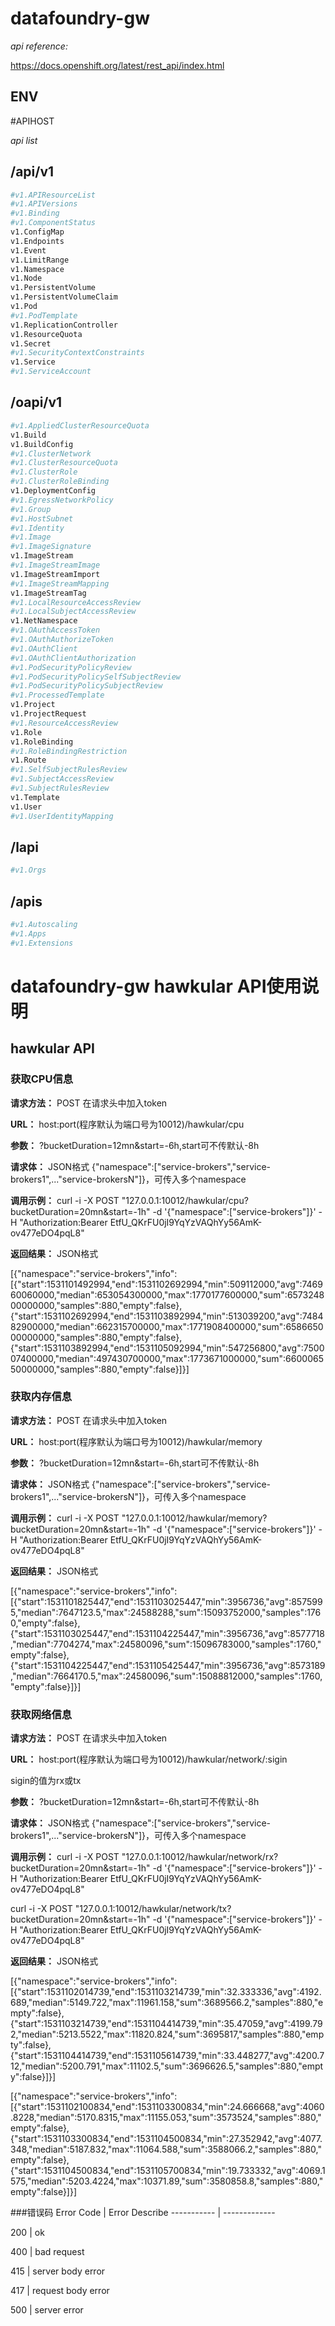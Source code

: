 # datafoundry-gw

*api reference:*

https://docs.openshift.org/latest/rest_api/index.html

## ENV
#APIHOST

*api list*

## /api/v1

```sh
#v1.APIResourceList
#v1.APIVersions
#v1.Binding
#v1.ComponentStatus
v1.ConfigMap
v1.Endpoints
v1.Event
v1.LimitRange
v1.Namespace
v1.Node
v1.PersistentVolume
v1.PersistentVolumeClaim
v1.Pod
#v1.PodTemplate
v1.ReplicationController
v1.ResourceQuota
v1.Secret
#v1.SecurityContextConstraints
v1.Service
#v1.ServiceAccount
```

## /oapi/v1

```sh
#v1.AppliedClusterResourceQuota
v1.Build
v1.BuildConfig
#v1.ClusterNetwork
#v1.ClusterResourceQuota
#v1.ClusterRole
#v1.ClusterRoleBinding
v1.DeploymentConfig
#v1.EgressNetworkPolicy
#v1.Group
#v1.HostSubnet
#v1.Identity
#v1.Image
#v1.ImageSignature
v1.ImageStream
#v1.ImageStreamImage
v1.ImageStreamImport
#v1.ImageStreamMapping
v1.ImageStreamTag
#v1.LocalResourceAccessReview
#v1.LocalSubjectAccessReview
v1.NetNamespace
#v1.OAuthAccessToken
#v1.OAuthAuthorizeToken
#v1.OAuthClient
#v1.OAuthClientAuthorization
#v1.PodSecurityPolicyReview
#v1.PodSecurityPolicySelfSubjectReview
#v1.PodSecurityPolicySubjectReview
#v1.ProcessedTemplate
v1.Project
v1.ProjectRequest
#v1.ResourceAccessReview
v1.Role
v1.RoleBinding
#v1.RoleBindingRestriction
v1.Route
#v1.SelfSubjectRulesReview
#v1.SubjectAccessReview
#v1.SubjectRulesReview
v1.Template
v1.User
#v1.UserIdentityMapping
```
## /lapi

```sh
#v1.Orgs
```


## /apis

```sh
#v1.Autoscaling
#v1.Apps
#v1.Extensions
```

# datafoundry-gw hawkular API使用说明
## hawkular API
### 获取CPU信息
**请求方法：** POST 在请求头中加入token

**URL：** host:port(程序默认为端口号为10012)/hawkular/cpu

**参数：** ?bucketDuration=12mn&start=-6h,start可不传默认-8h

**请求体：** JSON格式 {"namespace":["service-brokers","service-brokers1",..."service-brokersN"]}，可传入多个namespace

**调用示例：** curl -i -X POST "127.0.0.1:10012/hawkular/cpu?bucketDuration=20mn&start=-1h" -d '{"namespace":["service-brokers"]}' -H "Authorization:Bearer EtfU_QKrFU0jI9YqYzVAQhYy56AmK-ov477eDO4pqL8"

**返回结果：** JSON格式 

[{"namespace":"service-brokers","info":[{"start":1531101492994,"end":1531102692994,"min":509112000,"avg":746960060000,"median":653054300000,"max":1770177600000,"sum":657324800000000,"samples":880,"empty":false},{"start":1531102692994,"end":1531103892994,"min":513039200,"avg":748482900000,"median":662315700000,"max":1771908400000,"sum":658665000000000,"samples":880,"empty":false},{"start":1531103892994,"end":1531105092994,"min":547256800,"avg":750007400000,"median":497430700000,"max":1773671000000,"sum":660006550000000,"samples":880,"empty":false}]}]

### 获取内存信息

**请求方法：** POST 在请求头中加入token

**URL：** host:port(程序默认为端口号为10012)/hawkular/memory

**参数：** ?bucketDuration=12mn&start=-6h,start可不传默认-8h

**请求体：** JSON格式 {"namespace":["service-brokers","service-brokers1",..."service-brokersN"]}，可传入多个namespace

**调用示例：** curl -i -X POST "127.0.0.1:10012/hawkular/memory?bucketDuration=20mn&start=-1h" -d '{"namespace":["service-brokers"]}' -H "Authorization:Bearer EtfU_QKrFU0jI9YqYzVAQhYy56AmK-ov477eDO4pqL8"

**返回结果：** JSON格式 

[{"namespace":"service-brokers","info":[{"start":1531101825447,"end":1531103025447,"min":3956736,"avg":8575995,"median":7647123.5,"max":24588288,"sum":15093752000,"samples":1760,"empty":false},{"start":1531103025447,"end":1531104225447,"min":3956736,"avg":8577718,"median":7704274,"max":24580096,"sum":15096783000,"samples":1760,"empty":false},{"start":1531104225447,"end":1531105425447,"min":3956736,"avg":8573189,"median":7664170.5,"max":24580096,"sum":15088812000,"samples":1760,"empty":false}]}]

### 获取网络信息

**请求方法：** POST 在请求头中加入token

**URL：** host:port(程序默认为端口号为10012)/hawkular/network/:sigin

sigin的值为rx或tx

**参数：** ?bucketDuration=12mn&start=-6h,start可不传默认-8h

**请求体：** JSON格式 {"namespace":["service-brokers","service-brokers1",..."service-brokersN"]}，可传入多个namespace

**调用示例：** curl -i -X POST "127.0.0.1:10012/hawkular/network/rx?bucketDuration=20mn&start=-1h" -d '{"namespace":["service-brokers"]}' -H "Authorization:Bearer EtfU_QKrFU0jI9YqYzVAQhYy56AmK-ov477eDO4pqL8"

curl -i -X POST "127.0.0.1:10012/hawkular/network/tx?bucketDuration=20mn&start=-1h" -d '{"namespace":["service-brokers"]}' -H "Authorization:Bearer EtfU_QKrFU0jI9YqYzVAQhYy56AmK-ov477eDO4pqL8"

**返回结果：** JSON格式 

[{"namespace":"service-brokers","info":[{"start":1531102014739,"end":1531103214739,"min":32.333336,"avg":4192.689,"median":5149.722,"max":11961.158,"sum":3689566.2,"samples":880,"empty":false},{"start":1531103214739,"end":1531104414739,"min":35.47059,"avg":4199.792,"median":5213.5522,"max":11820.824,"sum":3695817,"samples":880,"empty":false},{"start":1531104414739,"end":1531105614739,"min":33.448277,"avg":4200.712,"median":5200.791,"max":11102.5,"sum":3696626.5,"samples":880,"empty":false}]}]

[{"namespace":"service-brokers","info":[{"start":1531102100834,"end":1531103300834,"min":24.666668,"avg":4060.8228,"median":5170.8315,"max":11155.053,"sum":3573524,"samples":880,"empty":false},{"start":1531103300834,"end":1531104500834,"min":27.352942,"avg":4077.348,"median":5187.832,"max":11064.588,"sum":3588066.2,"samples":880,"empty":false},{"start":1531104500834,"end":1531105700834,"min":19.733332,"avg":4069.1575,"median":5203.4224,"max":10371.89,"sum":3580858.8,"samples":880,"empty":false}]}]

###错误码
Error Code  | Error Describe
----------- | -------------

200  | ok

400  | bad request

415  | server body error

417  | request body error

500  | server error